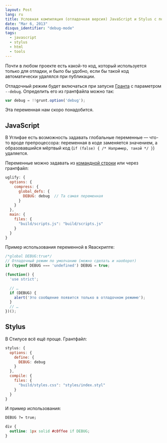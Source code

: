 ```yaml
---
layout: Post
lang: ru
title: Условная компиляция (отладочная версия) JavaScript и Stylus с помощью Grunt
date: "Mar 6, 2013"
disqus_identifier: "debug-mode"
tags:
  - javascript
  - stylus
  - html
  - tools
---
```


Почти в любом проекте есть какой-то код, который используется только для отладки, и было бы удобно, если бы такой код автоматически удалялся при публикации.

Отладочный режим будет включаться при запуске [Гранта](http://nano.sapegin.ru/all/grunt-0-4) с параметром `--debug`. Определить его из грантфайла можно так:

```javascript
var debug = !!grunt.option('debug');
```

Эта переменная нам скоро понадобится.

## JavaScript

В Углифае есть возможность задавать глобальные переменные — что-то вроде препроцессора: переменная в коде заменяется значением, а образовавшийся мёртвый код (`if (false) { /* Например, такой */ }`) удаляется.

Переменные можно задавать из [командной строки](https://github.com/mishoo/UglifyJS#usage) или через грантфайл:

```javascript
uglify: {
  options: {
    compress: {
      global_defs: {
        DEBUG: debug  // Та самая переменная
      }
    }
  },
  main: {
    files: {
      "build/scripts.js": "build/scripts.js"
    }
  }
}
```

Пример использования переменной в Яваскрипте:

```javascript
/*global DEBUG:true*/
// Отладочный режим по умолчанию (можно сделать и наоборот)
if (typeof DEBUG === 'undefined') DEBUG = true;

(function() {
  'use strict';

  // …
  if (DEBUG) {
    alert('Это сообщение появится только в отладочном режиме');
  }
  // …
})();
```

## Stylus

В Стилусе всё ещё проще. Грантфайл:

```javascript
stylus: {
  options: {
    define: {
      DEBUG: debug
    }
  },
  compile: {
    files: {
      "build/styles.css": "styles/index.styl"
    }
  }
}
```

И пример использования:

```css
DEBUG ?= true;

div {
  outline: 1px solid #c0ffee if DEBUG;
}
```
